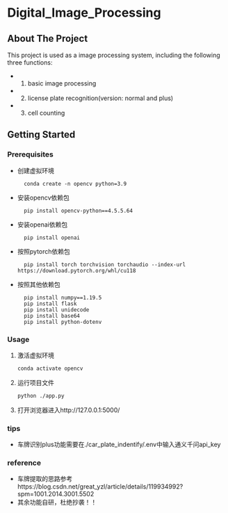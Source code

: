 # Digital_Image_Processing

## About The Project
This project is used as a image processing system, including the following three functions:
* 1. basic image processing
* 2. license plate recognition(version: normal and plus)
* 3. cell counting


<!-- GETTING STARTED -->
## Getting Started
### Prerequisites
* 创建虚拟环境
  ```
    conda create -n opencv python=3.9
  ```

* 安装opencv依赖包
  ```
    pip install opencv-python==4.5.5.64
  ```

* 安装openai依赖包
  ```
    pip install openai
  ```

* 按照pytorch依赖包
  ```
    pip install torch torchvision torchaudio --index-url https://download.pytorch.org/whl/cu118
  ```

* 按照其他依赖包
  ```
    pip install numpy==1.19.5
    pip install flask
    pip install unidecode
    pip install base64
    pip install python-dotenv
  ```

### Usage

1. 激活虚拟环境
   ```sh
   conda activate opencv
   ```
2. 运行项目文件
    ```sh
    python ./app.py
    ```
3. 打开浏览器进入http://127.0.0.1:5000/

### tips
* 车牌识别plus功能需要在./car_plate_indentify/.env中输入通义千问api_key

### reference
* 车牌提取的思路参考https://blog.csdn.net/great_yzl/article/details/119934992?spm=1001.2014.3001.5502
* 其余功能自研，杜绝抄袭！！
